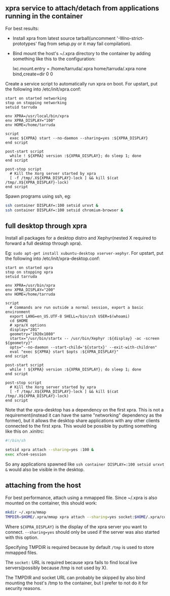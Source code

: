 ## xpra service to attach/detach from applications running in the container

For best results:

- Install xpra from latest source tarball(uncomment '-Wno-strict-prototypes'
  flag from setup.py or it may fail compilation).
- Bind mount the host's ~/.xpra directory to the container by adding something
  like this to the configuration:

    lxc.mount.entry = /home/tarruda/.xpra home/tarruda/.xpra none bind,create=dir 0 0

Create a service script to automatically run xpra on boot. For upstart, put the
following into /etc/init/xpra.conf:

```upstart
start on started networking
stop on stopping networking
setuid tarruda

env XPRA=/usr/local/bin/xpra
env XPRA_DISPLAY="100"
env HOME=/home/tarruda

script
  exec ${XPRA} start --no-daemon --sharing=yes :${XPRA_DISPLAY}
end script

post-start script
  while ! ${XPRA} version :${XPRA_DISPLAY}; do sleep 1; done
end script

post-stop script
  # Kill the Xorg server started by xpra
  [ -f /tmp/.X${XPRA_DISPLAY}-lock ] && kill $(cat /tmp/.X${XPRA_DISPLAY}-lock)
end script
```

Spawn programs using ssh, eg:

```sh
ssh container DISPLAY=:100 setsid urxvt &
ssh container DISPLAY=:100 setsid chromium-browser &
```

## full desktop through xpra

Install all packages for a desktop distro and Xephyr(nested X required to
forward a full desktop through xpra).

Eg: `sudo apt-get install xubuntu-desktop xserver-xephyr`. For upstart, put the
following into /etc/init/xpra-desktop.conf:

```upstart
start on started xpra
stop on stopping xpra
setuid tarruda

env XPRA=/usr/bin/xpra
env XPRA_DISPLAY="200"
env HOME=/home/tarruda

script
  # Commands are run outside a normal session, export a basic environment
  export LANG=en_US.UTF-8 SHELL=/bin/zsh USER=$(whoami)
  cd $HOME
  # xpra/X options
  display="201"
  geometry="1920x1080"
  startx="/usr/bin/startx -- /usr/bin/Xephyr :${display} -ac -screen ${geometry}"
  opts="--no-daemon --start-child='${startx}' --exit-with-children"
  eval "exec ${XPRA} start $opts :${XPRA_DISPLAY}"
end script

post-start script
  while ! ${XPRA} version :${XPRA_DISPLAY}; do sleep 1; done
end script

post-stop script
  # Kill the Xorg server started by xpra
  [ -f /tmp/.X${XPRA_DISPLAY}-lock ] && kill $(cat /tmp/.X${XPRA_DISPLAY}-lock)
end script
```

Note that the xpra-desktop has a dependency on the first xpra. This is not a
requirement(instead it can have the same "networking" dependency as the former),
but it allows the desktop share applications with any other clients connected to
the first xpra. This would be possible by putting something like this on
.xinitrc:

```sh
#!/bin/sh

setsid xpra attach --sharing=yes :100 &
exec xfce4-session
```

So any applications spawned like `ssh container DISPLAY=:100 setsid urxvt &`
would also be visible in the desktop.

## attaching from the host

For best performance, attach using a mmapped file. Since ~/.xpra is also mounted
on the container, this should work:

```sh
mkdir ~/.xpra/mmap
TMPDIR=$HOME/.xpra/mmap xpra attach --sharing=yes socket:$HOME/.xpra/container-${XPRA_DISPLAY}
```

Where `${XPRA_DISPLAY}` is the display of the xpra server you want to connect.
`--sharing=yes` should only be used if the server was also started with this
option.

Specifying TMPDIR is required because by default `/tmp` is used to store mmapped
files.

The `socket:` URL is required because xpra fails to find local live
servers(possibly because /tmp is not used by X).

The TMPDIR and socket URL can probably be skipped by also bind mounting the
host's /tmp to the container, but I prefer to not do it for security reasons.
